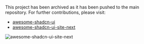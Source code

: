 This project has been archived as it has been pushed to the main repository. For further contributions, please visit:

- [awesome-shadcn-ui](https://github.com/birobirobiro/awesome-shadcn-ui)
- [awesome-shadcn-ui-site-next](https://github.com/birobirobiro/awesome-shadcn-ui-site-next)

![awesome-shadcn-ui-site-next](https://github.com/user-attachments/assets/1257c96f-de27-4d81-9f92-0d2c8f71ef1c)
